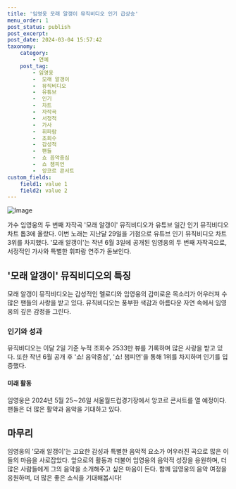 ```yaml
---
title: '임영웅 모래 알갱이 뮤직비디오 인기 급상승'
menu_order: 1
post_status: publish
post_excerpt: 
post_date: 2024-03-04 15:57:42
taxonomy:
    category:
        - 연예
    post_tag:
        - 임영웅
        -  모래 알갱이
        -  뮤직비디오
        -  유튜브
        -  인기
        -  차트
        -  자작곡
        -  서정적
        -  가사
        -  휘파람
        -  조회수
        -  감성적
        -  팬들
        -  쇼 음악중심
        -  쇼 챔피언
        -  앙코르 콘서트
custom_fields:
    field1: value 1
    field2: value 2
---
```


![Image](https://mimgnews.pstatic.net/image/029/2024/03/03/0002858610_001_20240303203301055.jpg?type=w540)

가수 임영웅의 두 번째 자작곡 '모래 알갱이' 뮤직비디오가 유튜브 일간 인기 뮤직비디오 차트 톱3에 올랐다. 이번 노래는 지난달 29일을 기점으로 유튜브 인기 뮤직비디오 차트 3위를 차지했다. '모래 알갱이'는 작년 6월 3일에 공개된 임영웅의 두 번째 자작곡으로, 서정적인 가사와 특별한 휘파람 연주가 돋보인다. 
## '모래 알갱이' 뮤직비디오의 특징
모래 알갱이 뮤직비디오는 감성적인 멜로디와 임영웅의 감미로운 목소리가 어우러져 수많은 팬들의 사랑을 받고 있다. 뮤직비디오는 풍부한 색감과 아름다운 자연 속에서 임영웅의 깊은 감정을 그린다. 
### 인기와 성과
뮤직비디오는 이달 2일 기준 누적 조회수 2533만 뷰를 기록하며 많은 사랑을 받고 있다. 또한 작년 6월 공개 후 '쇼! 음악중심', '쇼! 챔피언'을 통해 1위를 차지하며 인기를 입증했다. 
#### 미래 활동
임영웅은 2024년 5월 25∼26일 서울월드컵경기장에서 앙코르 콘서트를 열 예정이다. 팬들은 더 많은 활약과 음악을 기대하고 있다.
## 마무리
임영웅의 '모래 알갱이'는 고요한 감성과 특별한 음악적 요소가 어우러진 곡으로 많은 이들의 마음을 사로잡았다. 앞으로의 활동과 더불어 임영웅의 음악적 성장을 응원하며, 더 많은 사람들에게 그의 음악을 소개해주고 싶은 마음이 든다. 함께 임영웅의 음악 여정을 응원하며, 더 많은 좋은 소식을 기대해봅시다!
